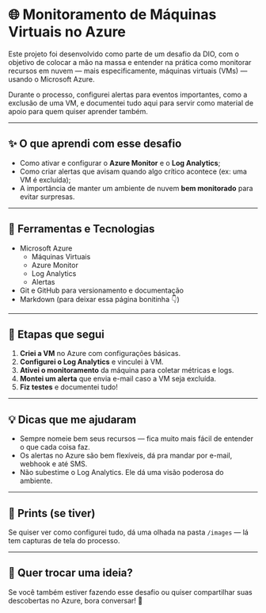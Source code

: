 # 🌐 Monitoramento de Máquinas Virtuais no Azure

Este projeto foi desenvolvido como parte de um desafio da DIO, com o objetivo de colocar a mão na massa e entender na prática como monitorar recursos em nuvem — mais especificamente, máquinas virtuais (VMs) — usando o Microsoft Azure.

Durante o processo, configurei alertas para eventos importantes, como a exclusão de uma VM, e documentei tudo aqui para servir como material de apoio para quem quiser aprender também.

---

## ✨ O que aprendi com esse desafio

- Como ativar e configurar o **Azure Monitor** e o **Log Analytics**;
- Como criar alertas que avisam quando algo crítico acontece (ex: uma VM é excluída);
- A importância de manter um ambiente de nuvem **bem monitorado** para evitar surpresas.

---

## 🔧 Ferramentas e Tecnologias

- Microsoft Azure
  - Máquinas Virtuais
  - Azure Monitor
  - Log Analytics
  - Alertas
- Git e GitHub para versionamento e documentação
- Markdown (para deixar essa página bonitinha 👇)

---

## 🧭 Etapas que segui

1. **Criei a VM** no Azure com configurações básicas.
2. **Configurei o Log Analytics** e vinculei à VM.
3. **Ativei o monitoramento** da máquina para coletar métricas e logs.
4. **Montei um alerta** que envia e-mail caso a VM seja excluída.
5. **Fiz testes** e documentei tudo!

---

## 💡 Dicas que me ajudaram

- Sempre nomeie bem seus recursos — fica muito mais fácil de entender o que cada coisa faz.
- Os alertas no Azure são bem flexíveis, dá pra mandar por e-mail, webhook e até SMS.
- Não subestime o Log Analytics. Ele dá uma visão poderosa do ambiente.

---

## 📸 Prints (se tiver)

Se quiser ver como configurei tudo, dá uma olhada na pasta `/images` — lá tem capturas de tela do processo.

---

## 🤝 Quer trocar uma ideia?

Se você também estiver fazendo esse desafio ou quiser compartilhar suas descobertas no Azure, bora conversar! 🚀

